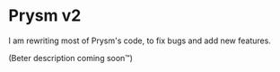 # Prysm v2
I am rewriting most of Prysm's code, to fix bugs and add new features.

(Beter description coming soon™️)
